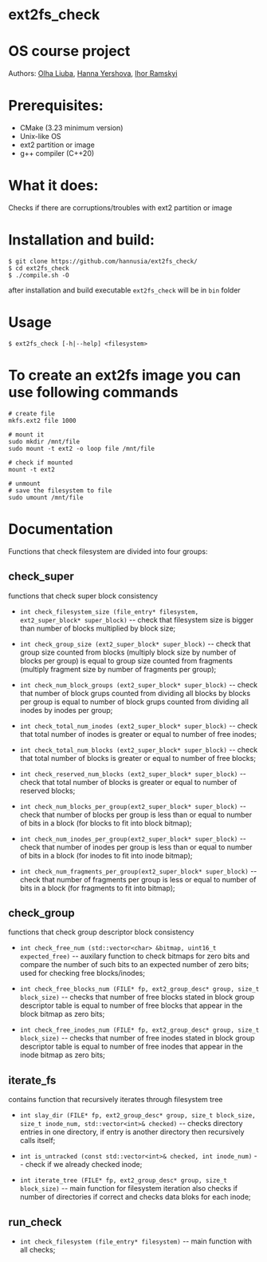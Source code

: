 # ext2fs_check

# OS course project
Authors: [Olha Liuba](https://github.com/oliuba), [Hanna Yershova](https://github.com/hannusia), [Ihor Ramskyi](https://github.com/botanich)

# Prerequisites:
- CMake (3.23 minimum version)
- Unix-like OS
- ext2 partition or image
- g++ compiler (C++20)

# What it does:
Checks if there are corruptions/troubles with ext2 partition or image

# Installation and build:
```
$ git clone https://github.com/hannusia/ext2fs_check/
$ cd ext2fs_check
$ ./compile.sh -O
```

after installation and build executable `ext2fs_check` will be in `bin` folder

# Usage
```
$ ext2fs_check [-h|--help] <filesystem>
```

# To create an ext2fs image you can use following commands
```
# create file
mkfs.ext2 file 1000

# mount it
sudo mkdir /mnt/file
sudo mount -t ext2 -o loop file /mnt/file

# check if mounted
mount -t ext2

# unmount
# save the filesystem to file
sudo umount /mnt/file
```

# Documentation

Functions that check filesystem are divided into four groups:
## check_super
functions that check super block consistency

- `int check_filesystem_size (file_entry* filesystem, ext2_super_block* super_block)` -- check that filesystem size is bigger than number of blocks multiplied by block size;

- `int check_group_size (ext2_super_block* super_block)` -- check that group size counted from blocks (multiply block size by number of blocks per group) is equal to group size counted from fragments (multiply fragment size by number of fragments per group);

- `int check_num_block_groups (ext2_super_block* super_block)` -- check that number of block grups counted from dividing all blocks by blocks per group is equal to number of block grups counted from dividing all inodes by inodes per group;

- `int check_total_num_inodes (ext2_super_block* super_block)` -- check that total number of inodes is greater or equal to number of free inodes;

- `int check_total_num_blocks (ext2_super_block* super_block)` -- check that total number of blocks is greater or equal to number of free blocks;

- `int check_reserved_num_blocks (ext2_super_block* super_block)` -- check that total number of blocks is greater or equal to number of reserved blocks;

- `int check_num_blocks_per_group(ext2_super_block* super_block)` -- check that number of blocks per group is less than or equal to number of bits in a block (for blocks to fit into block bitmap);

- `int check_num_inodes_per_group(ext2_super_block* super_block)` -- check that number of inodes per group is less than or equal to number of bits in a block (for inodes to fit into inode bitmap);

- `int check_num_fragments_per_group(ext2_super_block* super_block)` -- check that number of fragments per group is less or equal to number of bits in a block (for fragments to fit into bitmap);

## check_group
functions that check group descriptor block consistency

- `int check_free_num (std::vector<char> &bitmap, uint16_t expected_free)` -- auxilary function to check bitmaps for zero bits and compare the number of such bits to an expected number of zero bits; used for checking free blocks/inodes;

- `int check_free_blocks_num (FILE* fp, ext2_group_desc* group, size_t block_size)` -- checks that number of free blocks stated in block group descriptor table is equal to number of free blocks that appear in the block bitmap as zero bits;

- `int check_free_inodes_num (FILE* fp, ext2_group_desc* group, size_t block_size)` -- checks that number of free inodes stated in block group descriptor table is equal to number of free inodes that appear in the inode bitmap as zero bits;

## iterate_fs
contains function that recursively iterates through filesystem tree

- `int slay_dir (FILE* fp, ext2_group_desc* group, size_t block_size, size_t inode_num, std::vector<int>& checked)` -- checks directory entries in one directory, if entry is another directory then recursively calls itself;

- `int is_untracked (const std::vector<int>& checked, int inode_num)` -- check if we already checked inode;

- `int iterate_tree (FILE* fp, ext2_group_desc* group, size_t block_size)` -- main function for filesystem iteration also checks if number of directories if correct and checks data bloks for each inode;

## run_check
- `int check_filesystem (file_entry* filesystem)` -- main function with all checks;


